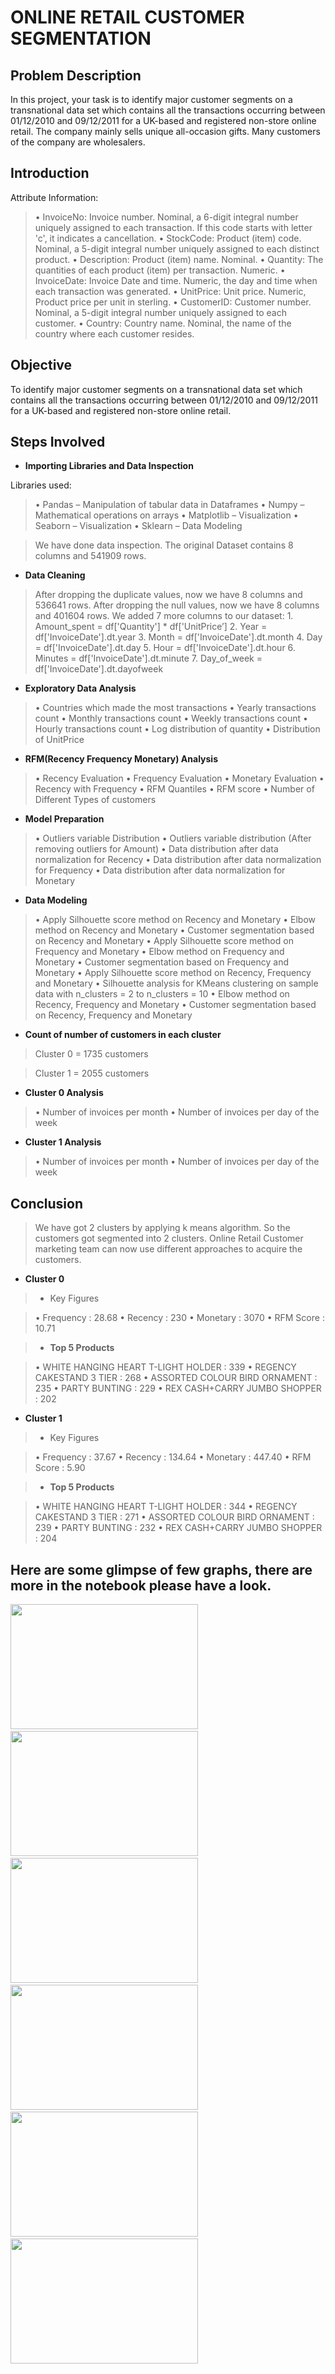 # ONLINE RETAIL CUSTOMER SEGMENTATION

## Problem Description
In this project, your task is to identify major customer segments on a transnational data set which contains all the transactions occurring between 01/12/2010 and 09/12/2011 for a UK-based and registered non-store online retail. The company mainly sells unique all-occasion gifts. Many customers of the company are wholesalers. 

## Introduction
Attribute Information: 
> • InvoiceNo: Invoice number. Nominal, a 6-digit integral number uniquely assigned to each transaction. If this code starts with letter 'c', it indicates a cancellation. • StockCode: Product (item) code. Nominal, a 5-digit integral number uniquely assigned to each distinct product. • Description: Product (item) name. Nominal. • Quantity: The quantities of each product (item) per transaction. Numeric. • InvoiceDate: Invoice Date and time. Numeric, the day and time when each transaction was generated. • UnitPrice: Unit price. Numeric, Product price per unit in sterling. • CustomerID: Customer number. Nominal, a 5-digit integral number uniquely assigned to each customer. • Country: Country name. Nominal, the name of the country where each customer resides.

## Objective
To identify major customer segments on a transnational data set which contains all the transactions occurring between 01/12/2010 and 09/12/2011 for a UK-based and registered non-store online retail.

## Steps Involved
* **Importing Libraries and Data Inspection** 

Libraries used: 
> • Pandas – Manipulation of tabular data in Dataframes • Numpy – Mathematical operations on arrays • Matplotlib – Visualization • Seaborn – Visualization • Sklearn – Data Modeling

> We have done data inspection. The original Dataset contains 8 columns and 541909 rows.

* **Data Cleaning**

> After dropping the duplicate values, now we have 8 columns and 536641 rows. After dropping the null values, now we have 8 columns and 401604 rows. We added 7 more columns to our dataset: 1. Amount_spent = df['Quantity'] * df['UnitPrice’] 2. Year = df['InvoiceDate'].dt.year 3. Month = df['InvoiceDate'].dt.month 4. Day = df['InvoiceDate'].dt.day 5. Hour = df['InvoiceDate'].dt.hour 6. Minutes = df['InvoiceDate'].dt.minute 7. Day_of_week = df['InvoiceDate'].dt.dayofweek

* **Exploratory Data Analysis**

> • Countries which made the most transactions • Yearly transactions count • Monthly transactions count • Weekly transactions count • Hourly transactions count • Log distribution of quantity • Distribution of UnitPrice

* **RFM(Recency Frequency Monetary) Analysis** 
> • Recency Evaluation • Frequency Evaluation • Monetary Evaluation • Recency with Frequency • RFM Quantiles • RFM score • Number of Different Types of customers

* **Model Preparation**

> • Outliers variable Distribution • Outliers variable distribution (After removing outliers for Amount) • Data distribution after data normalization for Recency • Data distribution after data normalization for Frequency • Data distribution after data normalization for Monetary

* **Data Modeling**

> • Apply Silhouette score method on Recency and Monetary • Elbow method on Recency and Monetary • Customer segmentation based on Recency and Monetary • Apply Silhouette score method on Frequency and Monetary • Elbow method on Frequency and Monetary • Customer segmentation based on Frequency and Monetary • Apply Silhouette score method on Recency, Frequency and Monetary • Silhouette analysis for KMeans clustering on sample data with n_clusters = 2 to n_clusters = 10 • Elbow method on Recency, Frequency and Monetary • Customer segmentation based on Recency, Frequency and Monetary

* **Count of number of customers in each cluster** 
> Cluster 0 = 1735 customers 

> Cluster 1 = 2055 customers

* **Cluster 0 Analysis** 
> • Number of invoices per month • Number of invoices per day of the week

* **Cluster 1 Analysis** 
> • Number of invoices per month • Number of invoices per day of the week

## Conclusion
> We have got 2 clusters by applying k means algorithm. So the customers got segmented into 2 clusters. Online Retail Customer marketing team can now use different approaches to acquire the customers.
* **Cluster 0** 
> * Key Figures 

> • Frequency : 28.68 • Recency : 230 • Monetary : 3070 • RFM Score : 10.71 

> * **Top 5 Products**

> • WHITE HANGING HEART T-LIGHT HOLDER : 339 • REGENCY CAKESTAND 3 TIER : 268 • ASSORTED COLOUR BIRD ORNAMENT : 235 • PARTY BUNTING : 229 • REX CASH+CARRY JUMBO SHOPPER : 202 

* **Cluster 1** 
> * Key Figures 

> • Frequency : 37.67 • Recency : 134.64 • Monetary : 447.40 • RFM Score : 5.90 

> * **Top 5 Products** 

> • WHITE HANGING HEART T-LIGHT HOLDER : 344 • REGENCY CAKESTAND 3 TIER : 271 • ASSORTED COLOUR BIRD ORNAMENT : 239 • PARTY BUNTING : 232 • REX CASH+CARRY JUMBO SHOPPER : 204

## Here are some glimpse of few graphs, there are more in the notebook please have a look.
<p align="left">
  <img width="300" height="200" src="https://user-images.githubusercontent.com/99494127/209207209-1f7992d3-66e4-4253-a436-d4eac71a0f82.png">
  &nbsp &nbsp 
  <img width="300" height="200" src="https://user-images.githubusercontent.com/99494127/209207481-1d7642c7-0a69-4ab6-8dcf-b454d8e052fe.png">
  &nbsp &nbsp
  <img width="300" height="200" src="https://user-images.githubusercontent.com/99494127/209207692-224d2615-7d7a-4f62-bdf1-791f4a8d2809.png">
  &nbsp &nbsp
  <img width="300" height="200" src="https://user-images.githubusercontent.com/99494127/209207890-b9ed44f1-9f61-4a7f-b45a-29b59e4c151d.png">
  &nbsp &nbsp 
  <img width="300" height="200" src="https://user-images.githubusercontent.com/99494127/209208074-d6a50048-82bf-44da-8fb7-aec4de6d6323.png">
  &nbsp &nbsp 
  <img width="300" height="200" src="https://user-images.githubusercontent.com/99494127/209208165-9e8389a5-3c2c-4a69-b3d3-0b6580fce8d5.png">
</p>
